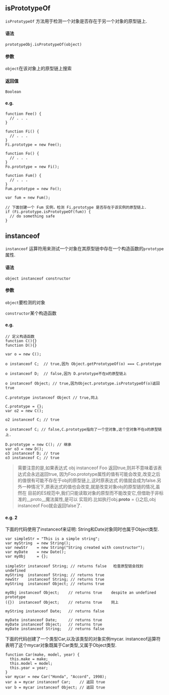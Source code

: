 ## isPrototypeOf

`isPrototypeOf` 方法用于检测一个对象是否存在于另一个对象的原型链上.   

#### 语法

```
prototypeObj.isPrototypeOf(object)
```

#### 参数

`object`在该对象上的原型链上搜索

#### 返回值

`Boolean`

#### e.g.

```
function Fee() {
  // . . .
}

function Fi() {
  // . . .
}
Fi.prototype = new Fee();

function Fo() {
  // . . .
}
Fo.prototype = new Fi();

function Fum() {
  // . . .
}
Fum.prototype = new Fo();

var fum = new Fum();

// 下面创建一个 Fum 实例，检测 Fi.prototype 是否存在于该实例的原型链上.
if (Fi.prototype.isPrototypeOf(fum)) {
  // do something safe
}
```

## instanceof

`instanceof` 运算符用来测试一个对象在其原型链中存在一个构造函数的`prototype`属性.

#### 语法

```
object instanceof constructor
```

#### 参数

`object`要检测的对象

`constructor`某个构造函数

#### e.g.

```
// 定义构造函数
function C(){} 
function D(){} 

var o = new C();

o instanceof C;  // true,因为 Object.getPrototypeOf(o) === C.prototype

o instanceof D;  // false,因为 D.prototype不在o的原型链上

o instanceof Object; // true,因为Object.prototype.isPrototypeOf(o)返回true

C.prototype instanceof Object // true,同上

C.prototype = {};
var o2 = new C();

o2 instanceof C; // true

o instanceof C; // false,C.prototype指向了一个空对象,这个空对象不在o的原型链上.

D.prototype = new C(); // 继承
var o3 = new D();
o3 instanceof D; // true
o3 instanceof C; // true
```

> 需要注意的是,如果表达式 obj instanceof Foo 返回true,则并不意味着该表达式会永远返回true,
因为Foo.prototype属性的值有可能会改变,改变之后的值很有可能不存在于obj的原型链上,这时原表达式
的值就会成为false.另外一种情况下,原表达式的值也会改变,就是改变对象obj的原型链的情况,虽然在
目前的ES规范中,我们只能读取对象的原型而不能改变它,但借助于非标准的__proto__魔法属性,是可以
实现的.比如执行obj.__proto__ = {}之后,obj instanceof Foo就会返回false了.

#### e.g. 2

下面的代码使用了instanceof来证明: String和Date对象同时也属于Object类型.

```
var simpleStr = "This is a simple string"; 
var myString  = new String();
var newStr    = new String("String created with constructor");
var myDate    = new Date();
var myObj     = {};

simpleStr instanceof String; // returns false   检查原型链会找到 undefined
myString  instanceof String; // returns true
newStr    instanceof String; // returns true
myString  instanceof Object; // returns true

myObj instanceof Object;    // returns true    despite an undefined prototype
({})  instanceof Object;    // returns true    同上

myString instanceof Date;   // returns false

myDate instanceof Date;     // returns true
myDate instanceof Object;   // returns true
myDate instanceof String;   // returns false
```

下面的代码创建了一个类型Car,以及该类型的对象实例mycar. instanceof运算符表明了这个mycar对象既属于Car类型,又属于Object类型.

```
function Car(make, model, year) {
  this.make = make;
  this.model = model;
  this.year = year;
}
var mycar = new Car("Honda", "Accord", 1998);
var a = mycar instanceof Car;    // 返回 true
var b = mycar instanceof Object; // 返回 true
```
